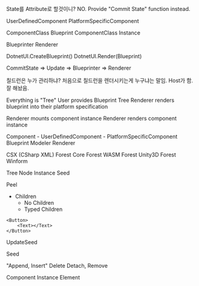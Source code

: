 
State를 Attribute로 할것이니?
NO. Provide "Commit State" function instead.


UserDefinedComponent
PlatformSpecificComponent

ComponentClass
Blueprint
ComponentClass Instance

Blueprinter
Renderer

DotnetUI.CreateBlueprint()
DotnetUI.Render(Blueprint)

CommitState => Update => Blueprinter => Renderer

칠드런은 누가 관리하냐? 처음으로 칠드런을 렌더시키는게 누구냐는 말임.
Host가 함. 잘 해놨음.

Everything is "Tree"
User provides Blueprint Tree
Renderer renders blueprint into their platform specification

Renderer mounts component instance
Renderer renders component instance

Component
    - UserDefinedComponent
    - PlatformSpecificComponent
Blueprint
Modeler
Renderer

CSX (CSharp XML)
Forest Core
Forest WASM
Forest Unity3D
Forest Winform

Tree
Node
Instance
Seed

Peel

- Children
  - No Children
  - Typed Children

  
```
<Button>
    <Text></Text>
</Button>
```

UpdateSeed

Seed


"Append, Insert"
Delete Detach, Remove

Component
Instance
Element
